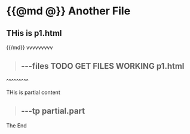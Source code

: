 {{@md @}}
Another File
======

THis is p1.html
---------
{{/md}}
vvvvvvvvv
>---files TODO GET FILES WORKING
p1.html
>---
^^^^^^^^^

THis is partial content 
>---tp partial.part
>---
The End
